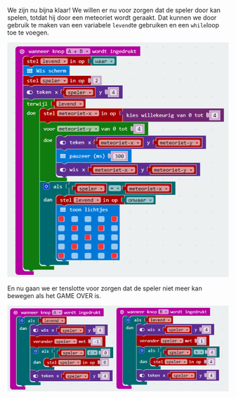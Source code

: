 We zijn nu bijna klaar! We willen er nu voor zorgen dat de speler door kan spelen, totdat hij door een meteoriet wordt geraakt. Dat kunnen we door gebruik te maken van een variabele `levend`te gebruiken en een `while`loop toe te voegen.

![](../assets/loop_tot_af.png)

En nu gaan we er tenslotte voor zorgen dat de speler niet meer kan bewegen als het GAME OVER is.

![](../assets/block_links_rechts_2.png)

